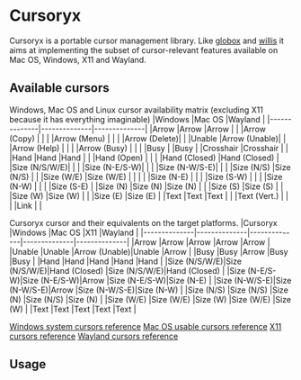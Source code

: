 # Cursoryx
Cursoryx is a portable cursor management library. Like
[globox](https://github.com/cylgom/globox)
and
[willis](https://github.com/cylgom/willis)
it aims at implementing the subset of cursor-relevant features available on
Mac OS, Windows, X11 and Wayland.

## Available cursors
Windows, Mac OS and Linux cursor availability matrix
(excluding X11 because it has everything imaginable)
|Windows       |Mac OS        |Wayland       |
|--------------|--------------|--------------|
|Arrow         |Arrow         |Arrow         |
|              |Arrow (Copy)  |              |
|              |Arrow (Menu)  |              |
|              |Arrow (Delete)|              |
|Unable        |Arrow (Unable)|              |
|Arrow (Help)  |              |              |
|Arrow (Busy)  |              |              |
|Busy          |              |Busy          |
|Crosshair     |Crosshair     |              |
|Hand          |Hand          |Hand          |
|              |Hand (Open)   |              |
|              |Hand (Closed) |Hand (Closed) |
|Size (N/S/W/E)|              |              |
|Size (N-E/S-W)|              |              |
|Size (N-W/S-E)|              |              |
|Size (N/S)    |Size (N/S)    |              |
|Size (W/E)    |Size (W/E)    |              |
|              |              |Size (N-E)    |
|              |              |Size (S-W)    |
|              |              |Size (N-W)    |
|              |              |Size (S-E)    |
|Size (N)      |Size (N)      |Size (N)      |
|              |Size (S)      |Size (S)      |
|              |Size (W)      |Size (W)      |
|              |Size (E)      |Size (E)      |
|Text          |Text          |Text          |
|              |Text (Vert.)  |              |
|              |Link          |              |

Cursoryx cursor and their equivalents on the target platforms.
|Cursoryx      |Windows       |Mac OS        |X11           |Wayland       |
|--------------|--------------|--------------|--------------|--------------|
|Arrow         |Arrow         |Arrow         |Arrow         |Arrow         |
|Unable        |Unable        |Arrow (Unable)|Unable        |Arrow         |
|Busy          |Busy          |Arrow         |Busy          |Busy          |
|Hand          |Hand          |Hand          |Hand          |Hand          |
|Size (N/S/W/E)|Size (N/S/W/E)|Hand (Closed) |Size (N/S/W/E)|Hand (Closed) |
|Size (N-E/S-W)|Size (N-E/S-W)|Arrow         |Size (N-E/S-W)|Size (N-E)    |
|Size (N-W/S-E)|Size (N-W/S-E)|Arrow         |Size (N-W/S-E)|Size (N-W)    |
|Size (N/S)    |Size (N/S)    |Size (N)      |Size (N/S)    |Size (N)      |
|Size (W/E)    |Size (W/E)    |Size (W)      |Size (W/E)    |Size (W)      |
|Text          |Text          |Text          |Text          |Text          |

[Windows system cursors reference](https://docs.microsoft.com/en-us/windows/win32/api/winuser/nf-winuser-setsystemcursor)
[Mac OS usable cursors reference](https://developer.apple.com/documentation/appkit/nscursor)
[X11 cursors reference](https://gitlab.freedesktop.org/xorg/lib/libx11/-/blob/master/include/X11/cursorfont.h)
[Wayland cursors reference](https://gitlab.freedesktop.org/wayland/wayland/-/blob/master/cursor/cursor-data.h)

## Usage

